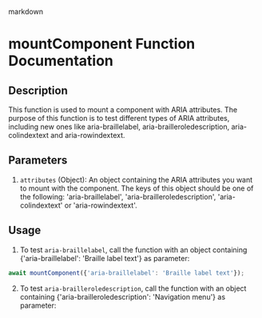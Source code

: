 markdown
# mountComponent Function Documentation

## Description
This function is used to mount a component with ARIA attributes. The purpose of this function is to test different types of ARIA attributes, including new ones like aria-braillelabel, aria-brailleroledescription, aria-colindextext and aria-rowindextext.

## Parameters
1. `attributes` (Object): An object containing the ARIA attributes you want to mount with the component. The keys of this object should be one of the following: 'aria-braillelabel', 'aria-brailleroledescription', 'aria-colindextext' or 'aria-rowindextext'.

## Usage
1. To test `aria-braillelabel`, call the function with an object containing {'aria-braillelabel': 'Braille label text'} as parameter:
```javascript
await mountComponent({'aria-braillelabel': 'Braille label text'});
```
2. To test `aria-brailleroledescription`, call the function with an object containing {'aria-brailleroledescription': 'Navigation menu'} as parameter: